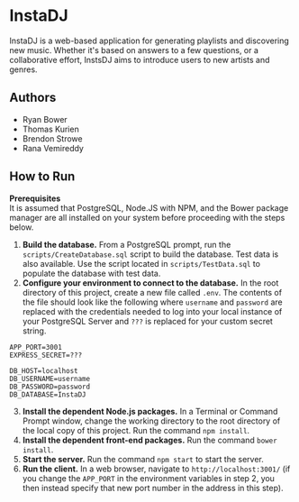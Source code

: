 # InstaDJ

InstaDJ is a web-based application for generating playlists and discovering new music. Whether it's based on answers to a few questions, or a collaborative effort, InstsDJ aims to introduce users to new artists and genres.

## Authors
* Ryan Bower
* Thomas Kurien
* Brendon Strowe
* Rana Vemireddy

## How to Run

**Prerequisites** \
It is assumed that PostgreSQL, Node.JS with NPM, and the Bower package manager are all installed on your system before proceeding with the steps below.

1. **Build the database.** From a PostgreSQL prompt, run the `scripts/CreateDatabase.sql` script to build the database. Test data is also available. Use the script located in `scripts/TestData.sql` to populate the database with test data.
2. **Configure your environment to connect to the database.** In the root directory of this project, create a new file called `.env`. The contents of the file should look like the following where `username` and `password` are replaced with the credentials needed to log into your local instance of your PostgreSQL Server and `???` is replaced for your custom secret string.
```
APP_PORT=3001
EXPRESS_SECRET=???

DB_HOST=localhost
DB_USERNAME=username
DB_PASSWORD=password
DB_DATABASE=InstaDJ
```
3. **Install the dependent Node.js packages.** In a Terminal or Command Prompt window, change the working directory to the root directory of the local copy of this project. Run the command `npm install`.
4. **Install the dependent front-end packages.** Run the command `bower install`.
4. **Start the server.** Run the command `npm start` to start the server.
5. **Run the client.** In a web browser, navigate to `http://localhost:3001/` (if you change the `APP_PORT` in the environment variables in step 2, you then instead specify that new port number in the address in this step).
